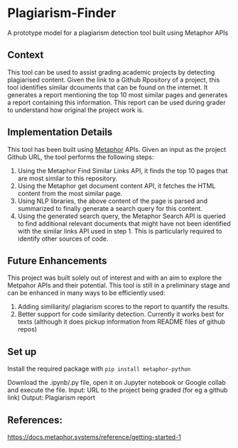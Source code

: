 # Plagiarism-Finder
A prototype model for a plagiarism detection tool built using Metaphor APIs

## Context
This tool can be used to assist grading academic projects by detecting plagiarised content. Given the link to a Github Rpository of a project, this tool identifies similar dcouments that can be found on the internet. 
It generates a report mentioning the top 10 most similar pages and generates a report containing this information. This report can be used during grader to understand how original the project work is. 

## Implementation Details
This tool has been built using [Metaphor](https://docs.metaphor.systems/reference/getting-started-1) APIs. 
Given an input as the project Github URL, the tool performs the following steps: 
1. Using the Metaphor Find Similar Links API, it finds the top 10 pages that are most similar to this repository.
2. Using the Metaphor get document content API, it fetches the HTML content from the most similar page.
3. Using NLP libraries, the above content of the page is parsed and summarized to finally generate a search query for this content.
4. Using the generated search query, the Metaphor Search API is queried to find additional relevant documents that might have not been identified with the similar links API used in step 1.
   This is particularly required to identify other sources of code.

## Future Enhancements
This project was built solely out of interest and with an aim to explore the Metpahor APIs and their potential. This tool is still in a preliminary stage and can be enhanced in many ways to be efficiently used:
1. Adding similiarity/ plagiarism scores to the report to quantify the results.
2. Better support for code similarity detection. Currently it works best for texts (although it does pickup information from README files of github repos)

## Set up
Install the required package with 
`pip install metaphor-python`

Download the .ipynb/.py file, open it on Jupyter notebook or Google collab and execute the file. 
Input: URL to the project being graded (for eg a github link)
Output: Plagiarism report

## References: 
https://docs.metaphor.systems/reference/getting-started-1

